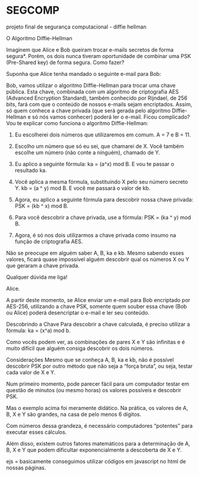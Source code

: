 # SEGCOMP
projeto final de segurança computacional - diffie hellman

O Algoritmo Diffie-Hellman

Imaginem que Alice e Bob queiram trocar e-mails secretos de forma segura*. Porém, os dois nunca tiveram oportunidade de combinar uma PSK (Pre-Shared key) de forma segura. Como fazer?

Suponha que Alice tenha mandado o seguinte e-mail para Bob:

Bob, vamos utilizar o algoritmo Diffie-Hellman para trocar uma chave pública. Esta chave, combinada com um algoritmo de criptografia AES (Advanced Encryption Standard), também conhecido por Rijndael, de 256 bits, fará com que o conteúdo de nossos e-mails sejam encriptados. Assim, só quem conhece a chave privada (que será gerada pelo algoritmo Diffie-Hellman e só nós vamos conhecer) poderá ler o e-mail. Ficou complicado? Vou te explicar como funciona o algoritmo Diffie-Hellman:

1. Eu escolherei dois números que utilizaremos em comum. A = 7 e B = 11.

2. Escolho um número que só eu sei, que chamarei de X. Você também escolhe um número (não conte a ninguém), chamado de Y.

3. Eu aplico a seguinte fórmula: ka = (a^x) mod B. E vou te passar o resultado ka.

4. Você aplica a mesma fórmula, substituindo X pelo seu número secreto Y. kb = (a ^ y) mod B. E você me passará o valor de kb.

5. Agora, eu aplico a seguinte fórmula para descobrir nossa chave privada: PSK = (kb ^ x) mod B.

6. Para você descobrir a chave privada, use a fórmula: PSK = (ka ^ y) mod B.

7. Agora, é só nos dois utilizarmos a chave privada como insumo na função de criptografia AES.

Não se preocupe em alguém saber A, B, ka e kb. Mesmo sabendo esses valores, ficará quase impossível alguém descobrir qual os números X ou Y que geraram a chave privada.

Qualquer dúvida me liga!

Alice.

A partir deste momento, se Alice enviar um e-mail para Bob encriptado por AES-256, utilizando a chave PSK, somente quem souber essa chave (Bob ou Alice) poderá desencriptar o e-mail e ler seu conteúdo.

Descobrindo a Chave
Para descobrir a chave calculada, é preciso utilizar a fórmula: ka = (x^a) mod b.

Como vocês podem ver, as combinações de pares X e Y são infinitas e é muito difícil que alguém consiga descobrir os dois números.

Considerações
Mesmo que se conheça A, B, ka e kb, não é possível descobrir PSK por outro método que não seja a “força bruta”, ou seja, testar cada valor de X e Y.

Num primeiro momento, pode parecer fácil para um computador testar em questão de minutos (ou mesmo horas) os valores possíveis e descobrir PSK.

Mas o exemplo acima foi meramente didático. Na prática, os valores de A, B, X e Y são grandes, na casa de pelo menos 6 dígitos.

Com números dessa grandeza, é necessário computadores “potentes” para executar esses cálculos.

Além disso, existem outros fatores matemáticos para a determinação de A, B, X e Y que podem dificultar exponencialmente a descoberta de X e Y.

ejs = basicamente conseguimos utilizar códigos em javascript no html de nossas páginas.
